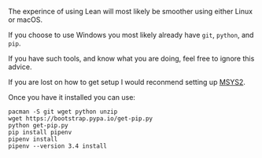 The experince of using Lean will most likely be smoother using either Linux or macOS.

If you choose to use Windows you most likely already have `git`, `python`, and `pip`.

If you have such tools, and know what you are doing, feel free to ignore this advice.

If you are lost on how to get setup I would reconmend setting up [MSYS2](http://www.msys2.org/).

Once you have it installed you can use:

```
pacman -S git wget python unzip
wget https://bootstrap.pypa.io/get-pip.py
python get-pip.py
pip install pipenv
pipenv install
pipenv --version 3.4 install
```

